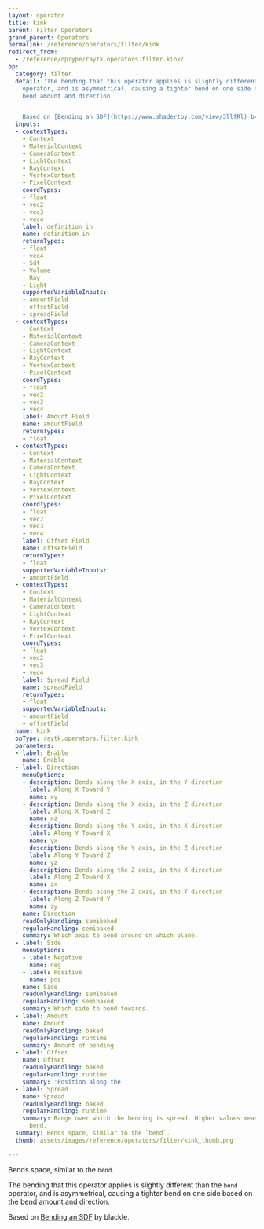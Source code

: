 ```yaml
---
layout: operator
title: kink
parent: Filter Operators
grand_parent: Operators
permalink: /reference/operators/filter/kink
redirect_from:
  - /reference/opType/raytk.operators.filter.kink/
op:
  category: filter
  detail: 'The bending that this operator applies is slightly different than the `bend`
    operator, and is asymmetrical, causing a tighter bend on one side based on the
    bend amount and direction.


    Based on [Bending an SDF](https://www.shadertoy.com/view/3llfRl) by blackle.'
  inputs:
  - contextTypes:
    - Context
    - MaterialContext
    - CameraContext
    - LightContext
    - RayContext
    - VertexContext
    - PixelContext
    coordTypes:
    - float
    - vec2
    - vec3
    - vec4
    label: definition_in
    name: definition_in
    returnTypes:
    - float
    - vec4
    - Sdf
    - Volume
    - Ray
    - Light
    supportedVariableInputs:
    - amountField
    - offsetField
    - spreadField
  - contextTypes:
    - Context
    - MaterialContext
    - CameraContext
    - LightContext
    - RayContext
    - VertexContext
    - PixelContext
    coordTypes:
    - float
    - vec2
    - vec3
    - vec4
    label: Amount Field
    name: amountField
    returnTypes:
    - float
  - contextTypes:
    - Context
    - MaterialContext
    - CameraContext
    - LightContext
    - RayContext
    - VertexContext
    - PixelContext
    coordTypes:
    - float
    - vec2
    - vec3
    - vec4
    label: Offset Field
    name: offsetField
    returnTypes:
    - float
    supportedVariableInputs:
    - amountField
  - contextTypes:
    - Context
    - MaterialContext
    - CameraContext
    - LightContext
    - RayContext
    - VertexContext
    - PixelContext
    coordTypes:
    - float
    - vec2
    - vec3
    - vec4
    label: Spread Field
    name: spreadField
    returnTypes:
    - float
    supportedVariableInputs:
    - amountField
    - offsetField
  name: kink
  opType: raytk.operators.filter.kink
  parameters:
  - label: Enable
    name: Enable
  - label: Direction
    menuOptions:
    - description: Bends along the X axis, in the Y direction
      label: Along X Toward Y
      name: xy
    - description: Bends along the X axis, in the Z direction
      label: Along X Toward Z
      name: xz
    - description: Bends along the Y axis, in the X direction
      label: Along Y Toward X
      name: yx
    - description: Bends along the Y axis, in the Z direction
      label: Along Y Toward Z
      name: yz
    - description: Bends along the Z axis, in the X direction
      label: Along Z Toward X
      name: zx
    - description: Bends along the Z axis, in the Y direction
      label: Along Z Toward Y
      name: zy
    name: Direction
    readOnlyHandling: semibaked
    regularHandling: semibaked
    summary: Which axis to bend around on which plane.
  - label: Side
    menuOptions:
    - label: Negative
      name: neg
    - label: Positive
      name: pos
    name: Side
    readOnlyHandling: semibaked
    regularHandling: semibaked
    summary: Which side to bend towards.
  - label: Amount
    name: Amount
    readOnlyHandling: baked
    regularHandling: runtime
    summary: Amount of bending.
  - label: Offset
    name: Offset
    readOnlyHandling: baked
    regularHandling: runtime
    summary: 'Position along the '
  - label: Spread
    name: Spread
    readOnlyHandling: baked
    regularHandling: runtime
    summary: Range over which the bending is spread. Higher values mean a more gradual
      bend.
  summary: Bends space, similar to the `bend`.
  thumb: assets/images/reference/operators/filter/kink_thumb.png

---
```



Bends space, similar to the `bend`.

The bending that this operator applies is slightly different than the `bend` operator, and is asymmetrical, causing a tighter bend on one side based on the bend amount and direction.

Based on [Bending an SDF](https://www.shadertoy.com/view/3llfRl) by blackle.